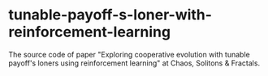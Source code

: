 # tunable-payoff-s-loner-with-reinforcement-learning
The source code of paper "Exploring cooperative evolution with tunable payoff's loners using reinforcement learning" at Chaos, Solitons & Fractals.

